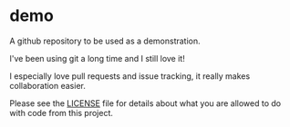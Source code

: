 # demo
A github repository to be used as a demonstration.

I've been using git a long time and I still love it!

I especially love pull requests and issue tracking, it really makes collaboration easier.

Please see the [LICENSE](LICENSE) file for details about what you are allowed to do with code from this project.
